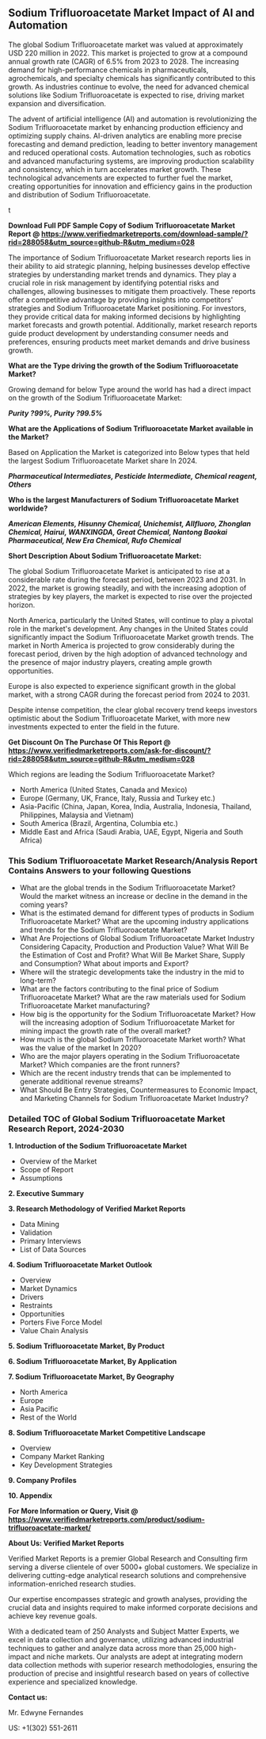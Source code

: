 <h2>Sodium Trifluoroacetate Market Impact of AI and Automation</h2><p>The global Sodium Trifluoroacetate market was valued at approximately USD 220 million in 2022. This market is projected to grow at a compound annual growth rate (CAGR) of 6.5% from 2023 to 2028. The increasing demand for high-performance chemicals in pharmaceuticals, agrochemicals, and specialty chemicals has significantly contributed to this growth. As industries continue to evolve, the need for advanced chemical solutions like Sodium Trifluoroacetate is expected to rise, driving market expansion and diversification.</p><p>The advent of artificial intelligence (AI) and automation is revolutionizing the Sodium Trifluoroacetate market by enhancing production efficiency and optimizing supply chains. AI-driven analytics are enabling more precise forecasting and demand prediction, leading to better inventory management and reduced operational costs. Automation technologies, such as robotics and advanced manufacturing systems, are improving production scalability and consistency, which in turn accelerates market growth. These technological advancements are expected to further fuel the market, creating opportunities for innovation and efficiency gains in the production and distribution of Sodium Trifluoroacetate.</p>t</p><p id="" class=""><strong>Download Full PDF Sample Copy of Sodium Trifluoroacetate Market Report @ <a href="https://www.verifiedmarketreports.com/download-sample/?rid=288058&utm_source=github-R&utm_medium=028" target="_blank">https://www.verifiedmarketreports.com/download-sample/?rid=288058&utm_source=github-R&utm_medium=028</a></strong></p><p>The importance of&nbsp;Sodium Trifluoroacetate Market research reports lies in their ability to aid strategic planning, helping businesses develop effective strategies by understanding market trends and dynamics. They play a crucial role in risk management by identifying potential risks and challenges, allowing businesses to mitigate them proactively. These reports offer a competitive advantage by providing insights into competitors' strategies and Sodium Trifluoroacetate Market positioning. For investors, they provide critical data for making informed decisions by highlighting market forecasts and growth potential. Additionally, market research reports guide product development by understanding consumer needs and preferences, ensuring products meet market demands and drive business growth.</p><p><strong>What are the&nbsp;Type driving the growth of the Sodium Trifluoroacetate Market?</strong></p><p id="" class="">Growing demand for below Type around the world has had a direct impact on the growth of the Sodium Trifluoroacetate Market:</p><em><strong>Purity ?99%, Purity ?99.5%</strong></em></p><strong>What are the&nbsp;Applications&nbsp;of Sodium Trifluoroacetate Market available in the Market?</strong></p><p id="" class="">Based on Application the Market is categorized into Below types that held the largest Sodium Trifluoroacetate Market share In 2024.</p><em><strong>Pharmaceutical Intermediates, Pesticide Intermediate, Chemical reagent, Others</strong></em></p><strong>Who is the largest Manufacturers of Sodium Trifluoroacetate Market worldwide?</strong></p><p><em><strong>American Elements, Hisunny Chemical, Unichemist, AIIfluoro, Zhonglan Chemical, Hairui, WANXINGDA, Great Chemical, Nantong Baokai Pharmaceutical, New Era Chemical, Rufo Chemical</strong></em></p><p id="" class=""><strong>Short Description About Sodium Trifluoroacetate Market:</strong></p><p>The global Sodium Trifluoroacetate Market is anticipated to rise at a considerable rate during the forecast period, between 2023 and 2031. In 2022, the market is growing steadily, and with the increasing adoption of strategies by key players, the market is expected to rise over the projected horizon.</p><p>North America, particularly the United States, will continue to play a pivotal role in the market's development. Any changes in the United States could significantly impact the Sodium Trifluoroacetate Market growth trends. The market in North America is projected to grow considerably during the forecast period, driven by the high adoption of advanced technology and the presence of major industry players, creating ample growth opportunities.</p><p>Europe is also expected to experience significant growth in the global market, with a strong CAGR during the forecast period from 2024 to 2031.</p><p>Despite intense competition, the clear global recovery trend keeps investors optimistic about the Sodium Trifluoroacetate Market, with more new investments expected to enter the field in the future.</p><p id="" class=""><strong>Get Discount On The Purchase Of This Report @ <a href="https://www.verifiedmarketreports.com/ask-for-discount/?rid=288058&utm_source=github-R&utm_medium=028" target="_blank">https://www.verifiedmarketreports.com/ask-for-discount/?rid=288058&utm_source=github-R&utm_medium=028</a></strong></p>Which regions are leading the Sodium Trifluoroacetate Market?</p><ul><li>North America (United States, Canada and Mexico)</li><li>Europe (Germany, UK, France, Italy, Russia and Turkey etc.)</li><li>Asia-Pacific (China, Japan, Korea, India, Australia, Indonesia, Thailand, Philippines, Malaysia and Vietnam)</li><li>South America (Brazil, Argentina, Columbia etc.)</li><li>Middle East and Africa (Saudi Arabia, UAE, Egypt, Nigeria and South Africa)</li></ul><h3 id="" class="">This Sodium Trifluoroacetate Market Research/Analysis Report Contains Answers to your following Questions</h3><ul><li>What are the global trends in the Sodium Trifluoroacetate Market? Would the market witness an increase or decline in the demand in the coming years?</li><li>What is the estimated demand for different types of products in Sodium Trifluoroacetate Market? What are the upcoming industry applications and trends for the Sodium Trifluoroacetate Market?</li><li>What Are Projections of Global Sodium Trifluoroacetate Market Industry Considering Capacity, Production and Production Value? What Will Be the Estimation of Cost and Profit? What Will Be Market Share, Supply and Consumption? What about imports and Export?</li><li>Where will the strategic developments take the industry in the mid to long-term?</li><li>What are the factors contributing to the final price of Sodium Trifluoroacetate Market? What are the raw materials used for Sodium Trifluoroacetate Market manufacturing?</li><li>How big is the opportunity for the Sodium Trifluoroacetate Market? How will the increasing adoption of Sodium Trifluoroacetate Market for mining impact the growth rate of the overall market?</li><li>How much is the global Sodium Trifluoroacetate Market worth? What was the value of the market In 2020?</li><li>Who are the major players operating in the Sodium Trifluoroacetate Market? Which companies are the front runners?</li><li>Which are the recent industry trends that can be implemented to generate additional revenue streams?</li><li>What Should Be Entry Strategies, Countermeasures to Economic Impact, and Marketing Channels for Sodium Trifluoroacetate Market Industry?</li></ul><h3 id="" class="">Detailed TOC of Global Sodium Trifluoroacetate Market Research Report, 2024-2030</h3><p id="" class=""><strong>1. Introduction of the Sodium Trifluoroacetate Market</strong></p><ul><li>Overview of the Market</li><li>Scope of Report</li><li>Assumptions</li></ul><p id="" class=""><strong>2. Executive Summary</strong></p><p id="" class=""><strong>3. Research Methodology of Verified Market Reports</strong></p><ul><li>Data Mining</li><li>Validation</li><li>Primary Interviews</li><li>List of Data Sources</li></ul><p id="" class=""><strong>4. Sodium Trifluoroacetate Market Outlook</strong></p><ul><li>Overview</li><li>Market Dynamics</li><li>Drivers</li><li>Restraints</li><li>Opportunities</li><li>Porters Five Force Model</li><li>Value Chain Analysis</li></ul><p id="" class=""><strong>5. Sodium Trifluoroacetate Market, By Product</strong></p><p id="" class=""><strong>6. Sodium Trifluoroacetate Market, By Application</strong></p><p id="" class=""><strong>7. Sodium Trifluoroacetate Market, By Geography</strong></p><ul><li>North America</li><li>Europe</li><li>Asia Pacific</li><li>Rest of the World</li></ul><p id="" class=""><strong>8. Sodium Trifluoroacetate Market Competitive Landscape</strong></p><ul><li>Overview</li><li>Company Market Ranking</li><li>Key Development Strategies</li></ul><p id="" class=""><strong>9. Company Profiles</strong></p><p id="" class=""><strong>10. Appendix</strong></p><p id="" class=""><strong>For More Information or Query, Visit @ <a href="https://www.verifiedmarketreports.com/product/sodium-trifluoroacetate-market/" target="_blank">https://www.verifiedmarketreports.com/product/sodium-trifluoroacetate-market/</a></strong></p><p id="" class=""><strong>About Us: Verified Market Reports</strong></p><p id="" class="">Verified Market Reports is a premier Global Research and Consulting firm serving a diverse clientele of over 5000+ global customers. We specialize in delivering cutting-edge analytical research solutions and comprehensive information-enriched research studies.</p><p id="" class="">Our expertise encompasses strategic and growth analyses, providing the crucial data and insights required to make informed corporate decisions and achieve key revenue goals.</p><p id="" class="">With a dedicated team of 250 Analysts and Subject Matter Experts, we excel in data collection and governance, utilizing advanced industrial techniques to gather and analyze data across more than 25,000 high-impact and niche markets. Our analysts are adept at integrating modern data collection methods with superior research methodologies, ensuring the production of precise and insightful research based on years of collective experience and specialized knowledge.</p><p id="" class=""><strong>Contact us:</strong></p><p id="" class="">Mr. Edwyne Fernandes</p><p id="" class="">US: +1(302) 551-2611</p>